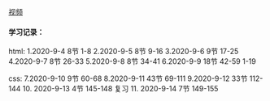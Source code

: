 [视频](https://www.bilibili.com/video/BV1pE411q7FU)

#### 学习记录：

html:
1.2020-9-4 8节 1-8
2.2020-9-5 8节 9-16
3.2020-9-6 9节 17-25
4.2020-9-7 8节 26-33
5.2020-9-8 8节 34-41
6.2020-9-9 18节 42-59
1-19

css:
7.2020-9-10 9节 60-68
8.2020-9-11 43节 69-111
9.2020-9-12 33节 112-144
10. 2020-9-13 4节 145-148 复习
11. 2020-9-14 7节 149-155